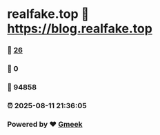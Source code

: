 # realfake.top :link: https://blog.realfake.top 
### :page_facing_up: [26](https://blog.realfake.top/tag.html) 
### :speech_balloon: 0 
### :hibiscus: 94858 
### :alarm_clock: 2025-08-11 21:36:05 
### Powered by :heart: [Gmeek](https://github.com/Meekdai/Gmeek)
